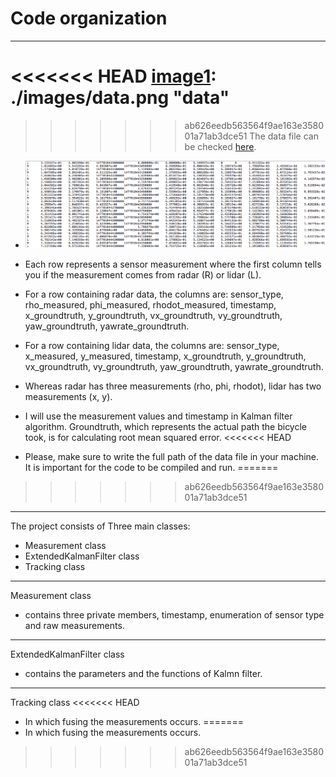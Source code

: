 # Code organization
---
<<<<<<< HEAD
[image1]: ./images/data.png "data"
=======
[image1]: ./data.png "data"
>>>>>>> ab626eedb563564f9ae163e358001a71ab3dce51
The data file can be checked [here](obj_pose-laser-radar-synthetic-input.txt).

* ![alt text][image1]
* Each row represents a sensor measurement where the first column tells you if the measurement comes from radar (R) or lidar (L).

* For a row containing radar data, the columns are: sensor_type, rho_measured, phi_measured, rhodot_measured, timestamp, x_groundtruth, y_groundtruth, vx_groundtruth, vy_groundtruth, yaw_groundtruth, yawrate_groundtruth.

* For a row containing lidar data, the columns are: sensor_type, x_measured, y_measured, timestamp, x_groundtruth, y_groundtruth, vx_groundtruth, vy_groundtruth, yaw_groundtruth, yawrate_groundtruth.

* Whereas radar has three measurements (rho, phi, rhodot), lidar has two measurements (x, y).

* I will use the measurement values and timestamp in Kalman filter algorithm. Groundtruth, which represents the actual path the bicycle took, is for calculating root mean squared error.
<<<<<<< HEAD

* Please, make sure to write the full path of the data file in your machine. It is important for the code to be compiled and run.
=======
>>>>>>> ab626eedb563564f9ae163e358001a71ab3dce51
---
The project consists of Three main classes:
* Measurement class
* ExtendedKalmanFilter class
* Tracking class
---
Measurement class
* contains three private members, timestamp, enumeration of sensor type and raw measurements.
---
ExtendedKalmanFilter class
* contains the parameters and the functions of Kalmn filter.
--- 
Tracking class
<<<<<<< HEAD
* In which fusing the measurements occurs. 
=======
* In which fusing the measurements occurs. 
>>>>>>> ab626eedb563564f9ae163e358001a71ab3dce51
